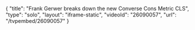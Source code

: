{
    "title": "Frank Gerwer breaks down the new Converse Cons Metric CLS",
    "type": "solo",
    "layout": "iframe-static",
    "videoId": "26090057",
    "url": "\/tvpembed\/26090057"
}
